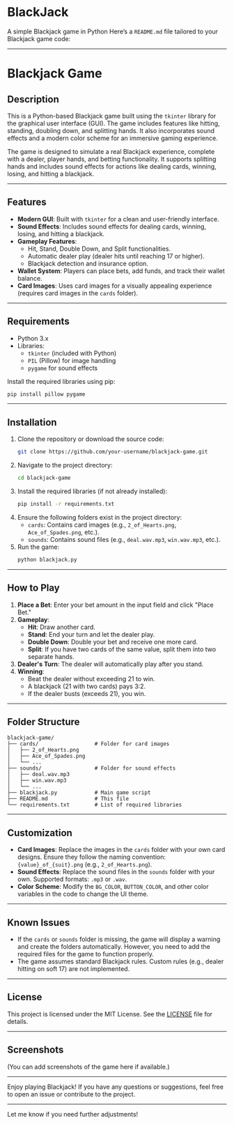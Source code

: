 # BlackJack
A simple Blackjack game in Python
Here’s a `README.md` file tailored to your Blackjack game code:

---

# Blackjack Game

## Description
This is a Python-based Blackjack game built using the `tkinter` library for the graphical user interface (GUI). The game includes features like hitting, standing, doubling down, and splitting hands. It also incorporates sound effects and a modern color scheme for an immersive gaming experience.

The game is designed to simulate a real Blackjack experience, complete with a dealer, player hands, and betting functionality. It supports splitting hands and includes sound effects for actions like dealing cards, winning, losing, and hitting a blackjack.

---

## Features
- **Modern GUI**: Built with `tkinter` for a clean and user-friendly interface.
- **Sound Effects**: Includes sound effects for dealing cards, winning, losing, and hitting a blackjack.
- **Gameplay Features**:
  - Hit, Stand, Double Down, and Split functionalities.
  - Automatic dealer play (dealer hits until reaching 17 or higher).
  - Blackjack detection and insurance option.
- **Wallet System**: Players can place bets, add funds, and track their wallet balance.
- **Card Images**: Uses card images for a visually appealing experience (requires card images in the `cards` folder).

---

## Requirements
- Python 3.x
- Libraries:
  - `tkinter` (included with Python)
  - `PIL` (Pillow) for image handling
  - `pygame` for sound effects

Install the required libraries using pip:
```bash
pip install pillow pygame
```

---

## Installation
1. Clone the repository or download the source code:
   ```bash
   git clone https://github.com/your-username/blackjack-game.git
   ```
2. Navigate to the project directory:
   ```bash
   cd blackjack-game
   ```
3. Install the required libraries (if not already installed):
   ```bash
   pip install -r requirements.txt
   ```
4. Ensure the following folders exist in the project directory:
   - `cards`: Contains card images (e.g., `2_of_Hearts.png`, `Ace_of_Spades.png`, etc.).
   - `sounds`: Contains sound files (e.g., `deal.wav.mp3`, `win.wav.mp3`, etc.).
5. Run the game:
   ```bash
   python blackjack.py
   ```

---

## How to Play
1. **Place a Bet**: Enter your bet amount in the input field and click "Place Bet."
2. **Gameplay**:
   - **Hit**: Draw another card.
   - **Stand**: End your turn and let the dealer play.
   - **Double Down**: Double your bet and receive one more card.
   - **Split**: If you have two cards of the same value, split them into two separate hands.
3. **Dealer's Turn**: The dealer will automatically play after you stand.
4. **Winning**:
   - Beat the dealer without exceeding 21 to win.
   - A blackjack (21 with two cards) pays 3:2.
   - If the dealer busts (exceeds 21), you win.

---

## Folder Structure
```
blackjack-game/
├── cards/                  # Folder for card images
│   ├── 2_of_Hearts.png
│   ├── Ace_of_Spades.png
│   └── ...
├── sounds/                 # Folder for sound effects
│   ├── deal.wav.mp3
│   ├── win.wav.mp3
│   └── ...
├── blackjack.py            # Main game script
├── README.md               # This file
└── requirements.txt        # List of required libraries
```

---

## Customization
- **Card Images**: Replace the images in the `cards` folder with your own card designs. Ensure they follow the naming convention: `{value}_of_{suit}.png` (e.g., `2_of_Hearts.png`).
- **Sound Effects**: Replace the sound files in the `sounds` folder with your own. Supported formats: `.mp3` or `.wav`.
- **Color Scheme**: Modify the `BG_COLOR`, `BUTTON_COLOR`, and other color variables in the code to change the UI theme.

---

## Known Issues
- If the `cards` or `sounds` folder is missing, the game will display a warning and create the folders automatically. However, you need to add the required files for the game to function properly.
- The game assumes standard Blackjack rules. Custom rules (e.g., dealer hitting on soft 17) are not implemented.

---

## License
This project is licensed under the MIT License. See the [LICENSE](LICENSE) file for details.

---

## Screenshots
(You can add screenshots of the game here if available.)

---

Enjoy playing Blackjack! If you have any questions or suggestions, feel free to open an issue or contribute to the project.

---

Let me know if you need further adjustments!
